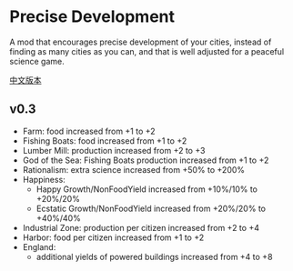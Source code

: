﻿# Precise Development

A mod that encourages precise development of your cities, instead of finding as many cities as you can, and that is well adjusted for a peaceful science game.

[中文版本](./README_CN.md)

## v0.3

- Farm: food increased from +1 to +2
- Fishing Boats: food increased from +1 to +2
- Lumber Mill: production increased from +2 to +3
- God of the Sea: Fishing Boats production increased from +1 to +2
- Rationalism: extra science increased from +50% to +200%
- Happiness:
  - Happy Growth/NonFoodYield increased from +10%/10% to +20%/20%
  - Ecstatic Growth/NonFoodYield increased from +20%/20% to +40%/40%
- Industrial Zone: production per citizen increased from +2 to +4
- Harbor: food per citizen increased from +1 to +2
- England:
  - additional yields of powered buildings increased from +4 to +8
